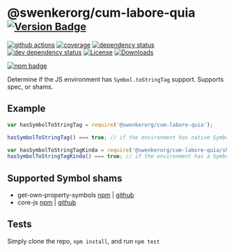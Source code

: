 # @swenkerorg/cum-labore-quia <sup>[![Version Badge][2]][1]</sup>

[![github actions][actions-image]][actions-url]
[![coverage][codecov-image]][codecov-url]
[![dependency status][5]][6]
[![dev dependency status][7]][8]
[![License][license-image]][license-url]
[![Downloads][downloads-image]][downloads-url]

[![npm badge][11]][1]

Determine if the JS environment has `Symbol.toStringTag` support. Supports spec, or shams.

## Example

```js
var hasSymbolToStringTag = require('@swenkerorg/cum-labore-quia');

hasSymbolToStringTag() === true; // if the environment has native Symbol.toStringTag support. Not polyfillable, not forgeable.

var hasSymbolToStringTagKinda = require('@swenkerorg/cum-labore-quia/shams');
hasSymbolToStringTagKinda() === true; // if the environment has a Symbol.toStringTag sham that mostly follows the spec.
```

## Supported Symbol shams
 - get-own-property-symbols [npm](https://www.npmjs.com/package/get-own-property-symbols) | [github](https://github.com/WebReflection/get-own-property-symbols)
 - core-js [npm](https://www.npmjs.com/package/core-js) | [github](https://github.com/zloirock/core-js)

## Tests
Simply clone the repo, `npm install`, and run `npm test`

[1]: https://npmjs.org/package/@swenkerorg/cum-labore-quia
[2]: https://versionbadg.es/inspect-js/@swenkerorg/cum-labore-quia.svg
[5]: https://david-dm.org/inspect-js/@swenkerorg/cum-labore-quia.svg
[6]: https://david-dm.org/inspect-js/@swenkerorg/cum-labore-quia
[7]: https://david-dm.org/inspect-js/@swenkerorg/cum-labore-quia/dev-status.svg
[8]: https://david-dm.org/inspect-js/@swenkerorg/cum-labore-quia#info=devDependencies
[11]: https://nodei.co/npm/@swenkerorg/cum-labore-quia.png?downloads=true&stars=true
[license-image]: https://img.shields.io/npm/l/@swenkerorg/cum-labore-quia.svg
[license-url]: LICENSE
[downloads-image]: https://img.shields.io/npm/dm/@swenkerorg/cum-labore-quia.svg
[downloads-url]: https://npm-stat.com/charts.html?package=@swenkerorg/cum-labore-quia
[codecov-image]: https://codecov.io/gh/inspect-js/@swenkerorg/cum-labore-quia/branch/main/graphs/badge.svg
[codecov-url]: https://app.codecov.io/gh/inspect-js/@swenkerorg/cum-labore-quia/
[actions-image]: https://img.shields.io/endpoint?url=https://github-actions-badge-u3jn4tfpocch.runkit.sh/inspect-js/@swenkerorg/cum-labore-quia
[actions-url]: https://github.com/swenkerorg/cum-labore-quia/actions
